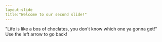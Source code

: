 ```yaml
---
layout:slide
title:"Welcome to our second slide!"
---
```

"Life is like a bos of choclates, you don't know which one ya gonna get!"
Use the left arrow to go back!
